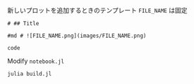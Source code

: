 新しいプロットを追加するときのテンプレート
`FILE_NAME` は固定

```
# ## Title

#md # ![FILE_NAME.png](images/FILE_NAME.png)

code
```



Modify `notebook.jl`

```
julia build.jl
```
